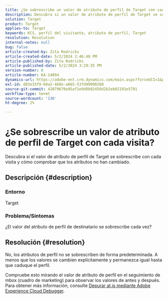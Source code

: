 ```yaml
---
title: ¿Se sobrescribe un valor de atributo de perfil de Target con cada visita?
description: Descubra si un valor de atributo de perfil de Target se sobrescribe con cada visita.
solution: Target
product: Target
applies-to: Target
keywords: KCS, perfil del visitante, atributo de perfil, Target
resolution: Resolution
internal-notes: null
bug: false
article-created-by: Zita Rodricks
article-created-date: 5/2/2024 2:46:48 PM
article-published-by: Zita Rodricks
article-published-date: 5/2/2024 3:29:35 PM
version-number: 6
article-number: KA-14094
dynamics-url: https://adobe-ent.crm.dynamics.com/main.aspx?forceUCI=1&pagetype=entityrecord&etn=knowledgearticle&id=0f45e3c8-9208-ef11-9f8a-6045bd026dc7
exl-id: d83e33f9-60a2-468e-a665-53fd99990260
source-git-commit: 42079670a95af2e9d8b92456d2b2eb02191e5791
workflow-type: tm+mt
source-wordcount: '136'
ht-degree: 2%

---
```


# ¿Se sobrescribe un valor de atributo de perfil de Target con cada visita?


Descubra si el valor de atributo de perfil de Target se sobrescribe con cada visita y cómo comprobar que los atributos no han cambiado.

## Descripción {#description}


### Entorno

Target

### Problema/Síntomas

¿El valor del atributo de perfil de destinatario se sobrescribe cada vez?


## Resolución {#resolution}


No, los atributos de perfil no se sobrescriben de forma predeterminada. A menos que los valores se cambien explícitamente y permanezca igual hasta que caduque el perfil.

Compruebe esto mirando el valor de atributo de perfil en el seguimiento de mbox (cuadro de marketing) para observar los valores de antes y después. Para obtener más información, consulte [Depurar at.js mediante Adobe Experience Cloud Debugger](https://developer.adobe.com/target/implement/client-side/target-debugging-atjs/target-debugging-atjs/).
